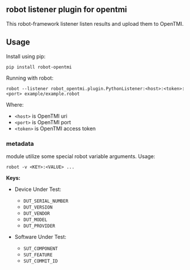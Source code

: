## robot listener plugin for opentmi

This robot-framework listener listen results and upload them to OpenTMI.

## Usage

Install using pip:

`pip install robot-opentmi`

Running with robot:

```
robot --listener robot_opentmi.plugin.PythonListener:<host>:<token>:<port> example/example.robot
```

Where:
* `<host>` is OpenTMI uri
* `<port>` is OpenTMI port
* `<token>` is OpenTMI access token


### metadata

module utilize some special robot variable arguments.
Usage:

`robot -v <KEY>:<VALUE> ...`

**Keys:**
* Device Under Test:
  * `DUT_SERIAL_NUMBER`
  * `DUT_VERSION`
  * `DUT_VENDOR`
  * `DUT_MODEL`
  * `DUT_PROVIDER`

* Software Under Test:
  * `SUT_COMPONENT`
  * `SUT_FEATURE`
  * `SUT_COMMIT_ID`
